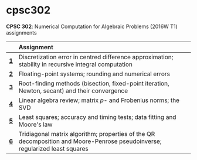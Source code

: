 # cpsc302

**CPSC 302**: Numerical Computation for Algebraic Problems (2016W T1) assignments

|     | Assignment
:---: | :---
[**1**](https://nbviewer.jupyter.org/github/nick-hu/cpsc302/blob/master/assignment1/assignment1.ipynb) |Discretization error in centred difference approximation; stability in recursive integral computation
[**2**](https://nbviewer.jupyter.org/github/nick-hu/cpsc302/blob/master/assignment2/assignment2.ipynb) |Floating-point systems; rounding and numerical errors
[**3**](https://nbviewer.jupyter.org/github/nick-hu/cpsc302/blob/master/assignment3/assignment3.ipynb) |Root-finding methods (bisection, fixed-point iteration, Newton, secant) and their convergence 
[**4**](https://nbviewer.jupyter.org/github/nick-hu/cpsc302/blob/master/assignment4/assignment4.ipynb) |Linear algebra review; matrix *p*- and Frobenius norms; the SVD
[**5**](https://nbviewer.jupyter.org/github/nick-hu/cpsc302/blob/master/assignment5/assignment5.ipynb) |Least squares; accuracy and timing tests; data fitting and Moore's law
[**6**](https://nbviewer.jupyter.org/github/nick-hu/cpsc302/blob/master/assignment6/assignment6.ipynb) |Tridiagonal matrix algorithm; properties of the QR decomposition and Moore-Penrose pseudoinverse; regularized least squares
